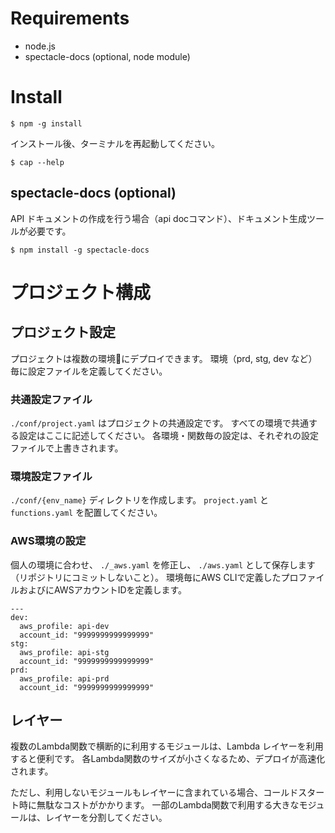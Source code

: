 # Requirements

- node.js 
- spectacle-docs (optional, node module)

# Install

```
$ npm -g install
```

インストール後、ターミナルを再起動してください。

```
$ cap --help
```

## spectacle-docs (optional)

API ドキュメントの作成を行う場合（api docコマンド）、ドキュメント生成ツールが必要です。

```
$ npm install -g spectacle-docs
```

# プロジェクト構成

## プロジェクト設定
プロジェクトは複数の環境にデプロイできます。
環境（prd, stg, dev など）毎に設定ファイルを定義してください。

### 共通設定ファイル
`./conf/project.yaml` はプロジェクトの共通設定です。
すべての環境で共通する設定はここに記述してください。
各環境・関数毎の設定は、それぞれの設定ファイルで上書きされます。

### 環境設定ファイル
`./conf/{env_name}` ディレクトリを作成します。
`project.yaml` と `functions.yaml` を配置してください。

### AWS環境の設定
個人の環境に合わせ、 `./_aws.yaml` を修正し、 `./aws.yaml` として保存します（リポジトリにコミットしないこと）。
環境毎にAWS CLIで定義したプロファイルおよびにAWSアカウントIDを定義します。

```
---
dev:
  aws_profile: api-dev
  account_id: "9999999999999999"
stg:
  aws_profile: api-stg
  account_id: "9999999999999999"
prd:
  aws_profile: api-prd
  account_id: "9999999999999999"
```

## レイヤー
複数のLambda関数で横断的に利用するモジュールは、Lambda レイヤーを利用すると便利です。
各Lambda関数のサイズが小さくなるため、デプロイが高速化されます。

ただし、利用しないモジュールもレイヤーに含まれている場合、コールドスタート時に無駄なコストがかかります。
一部のLambda関数で利用する大きなモジュールは、レイヤーを分割してください。


